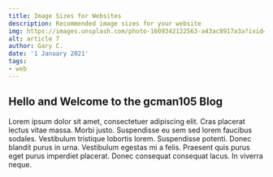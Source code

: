 ```yaml
---
title: Image Sizes for Websites
description: Recommended image sizes for your website
img: https://images.unsplash.com/photo-1609342122563-a43ac8917a3a?ixid=MXwxMjA3fDB8MHxwaG90by1wYWdlfHx8fGVufDB8fHw%3D&ixlib=rb-1.2.1&auto=format&fit=crop&w=1650&q=80
alt: article 7
author: Gary C.
date: '1 January 2021'
tags:
- web
---
```


## Hello and Welcome to the gcman105 Blog

Lorem ipsum dolor sit amet, consectetuer adipiscing elit. Cras placerat lectus vitae massa. Morbi justo. Suspendisse eu sem sed lorem faucibus sodales. Vestibulum tristique lobortis lorem. Suspendisse potenti. Donec blandit purus in urna. Vestibulum egestas mi a felis. Praesent quis purus eget purus imperdiet placerat. Donec consequat consequat lacus. In viverra neque.




